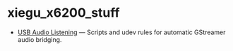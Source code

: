 # xiegu_x6200_stuff

- [USB Audio Listening](usb_audio_listening/README.md) — Scripts and udev rules for automatic GStreamer audio bridging.
